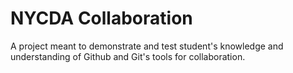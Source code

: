 # NYCDA Collaboration

A project meant to demonstrate and test student's knowledge and understanding of
Github and Git's tools for collaboration.

